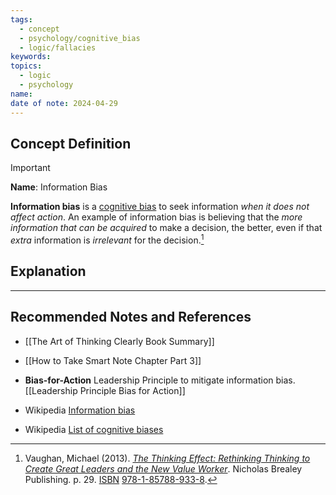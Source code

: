 ```yaml
---
tags:
  - concept
  - psychology/cognitive_bias
  - logic/fallacies
keywords: 
topics:
  - logic
  - psychology
name: 
date of note: 2024-04-29
---
```


## Concept Definition

>[!important]
>**Name**:  Information Bias
>
>**Information bias** is a [cognitive bias](https://en.wikipedia.org/wiki/Cognitive_bias "Cognitive bias") to seek information *when it does not affect action*. An example of information bias is believing that the *more information that can be acquired* to make a decision, the better, even if that *extra* information is *irrelevant* for the decision.[^1]



## Explanation





-----------
##  Recommended Notes and References

- [[The Art of Thinking Clearly Book Summary]]
- [[How to Take Smart Note Chapter Part 3]]
- **Bias-for-Action** Leadership Principle to mitigate information bias. [[Leadership Principle Bias for Action]]


- Wikipedia [Information bias](https://en.wikipedia.org/wiki/Information_bias_(psychology))
- Wikipedia [List of cognitive biases](https://en.wikipedia.org/wiki/List_of_cognitive_biases)

[^1]: Vaughan, Michael (2013). [_The Thinking Effect: Rethinking Thinking to Create Great Leaders and the New Value Worker_](https://books.google.com/books?id=mc95AAAAQBAJ&pg=PP29). Nicholas Brealey Publishing. p. 29. [ISBN](https://en.wikipedia.org/wiki/ISBN_(identifier)) [978-1-85788-933-8](https://en.wikipedia.org/wiki/Special:BookSources/978-1-85788-933-8 "Special:BookSources/978-1-85788-933-8").